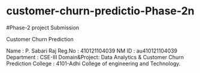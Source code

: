 # customer-churn-predictio-Phase-2n
#Phase-2 project Submission 

Customer Churn Prediction
 
Name          : P. Sabari Raj
Reg.No        :	410121104039
NM ID         :	au410121104039
Department    :	CSE-III
Domain&Project:	Data Analytics & Customer Churn Prediction
College       :	4101-Adhi College of engineering and Technology.


